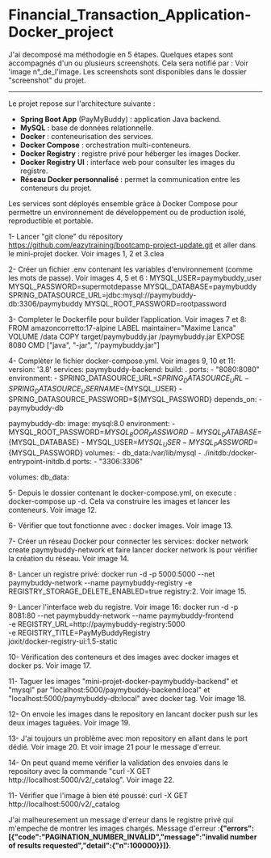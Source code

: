 # Financial_Transaction_Application-Docker_project

J'ai decomposé ma méthodogie en 5 étapes. Quelques etapes sont accompagnés d'un ou plusieurs screenshots. Cela sera notifié par : Voir 'image n°_de_l'image.
Les screenshots sont disponibles dans le dossier "screenshot" du projet.

----------------------------------------------------------------------------------------------------------

Le projet repose sur l'architecture suivante :

- **Spring Boot App** (PayMyBuddy) : application Java backend.
- **MySQL** : base de données relationnelle.
- **Docker** : conteneurisation des services.
- **Docker Compose** : orchestration multi-conteneurs.
- **Docker Registry** : registre privé pour héberger les images Docker.
- **Docker Registry UI** : interface web pour consulter les images du registre.
- **Réseau Docker personnalisé** : permet la communication entre les conteneurs du projet.

Les services sont déployés ensemble grâce à Docker Compose pour permettre un environnement de développement ou de production isolé, reproductible et portable.

1- Lancer "git clone" du répository https://github.com/eazytraining/bootcamp-project-update.git et aller dans le mini-projet docker. Voir images 1, 2 et 3.clea

2- Créer un fichier .env contenant les variables d'environnement (comme les mots de passe). Voir images 4, 5 et 6 :
MYSQL_USER=paymybuddy_user
MYSQL_PASSWORD=supermotdepasse
MYSQL_DATABASE=paymybuddy
SPRING_DATASOURCE_URL=jdbc:mysql://paymybuddy-db:3306/paymybuddy
MYSQL_ROOT_PASSWORD=rootpassword

3- Completer le Dockerfile pour builder l’application. Voir images 7 et 8:
FROM amazoncorretto:17-alpine
LABEL maintainer="Maxime Lanca"
VOLUME /data
COPY target/paymybuddy.jar /paymybuddy.jar
EXPOSE 8080
CMD ["java", "-jar", "/paymybuddy.jar"]

4- Complèter le fichier docker-compose.yml. Voir images 9, 10 et 11:
version: '3.8'
services:
  paymybuddy-backend:
    build: .
    ports:
      - "8080:8080"
    environment:
      - SPRING_DATASOURCE_URL=${SPRING_DATASOURCE_URL}
      - SPRING_DATASOURCE_USERNAME=${MYSQL_USER}
      - SPRING_DATASOURCE_PASSWORD=${MYSQL_PASSWORD}
    depends_on:
      - paymybuddy-db

  paymybuddy-db:
    image: mysql:8.0
    environment:
	- MYSQL_ROOT_PASSWORD=${MYSQL_ROOR_PASSWORD}
	- MYSQL_DATABASE=${MYSQL_DATABASE}
    	- MYSQL_USER=${MYSQL_USER}
    	- MYSQL_PASSWORD=${MYSQL_PASSWORD}
    volumes:
      - db_data:/var/lib/mysql
      - ./initdb:/docker-entrypoint-initdb.d
    ports:
      - "3306:3306"

volumes:
  db_data:

5- Depuis le dossier contenant le docker-compose.yml, on execute : docker-compose up -d. Cela va construire les images et lancer les conteneurs. Voir image 12.

6- Vérifier que tout fonctionne avec : docker images. Voir image 13.

7- Créer un réseau Docker pour connecter les services: docker network create paymybuddy-network et faire lancer docker network ls pour vérifier la création du réseau. Voir image 14.

8- Lancer un registre privé: docker run -d -p 5000:5000 --net paymybuddy-network --name paymybuddy-registry -e REGISTRY_STORAGE_DELETE_ENABLED=true registry:2. Voir image 15.

9- Lancer l'interface web du registre. Voir image 16: docker run -d -p 8081:80 --net paymybuddy-network --name paymybuddy-frontend \
  -e REGISTRY_URL=http://paymybuddy-registry:5000 \
  -e REGISTRY_TITLE=PayMyBuddyRegistry \
  joxit/docker-registry-ui:1.5-static

10- Vérification des conteneurs et des images avec docker images et docker ps. Voir image 17.

11- Taguer les images "mini-projet-docker-paymybuddy-backend" et "mysql" par "localhost:5000/paymybuddy-backend:local" et "localhost:5000/paymybuddy-db:local" avec docker tag. Voir image 18.

12- On envoie les images dans le repository en lancant docker push sur les deux images taguées. Voir image 19.

13- J'ai toujours un problème avec mon repository en allant dans le port dédié. Voir image 20. Et voir image 21 pour le message d'erreur.

14- On peut quand meme vérifier la validation des envoies dans le repository avec la commande "curl -X GET http://localhost:5000/v2/_catalog". Voir image 22.

11- Vérifier que l'image à bien été poussé: curl -X GET http://localhost:5000/v2/_catalog


J'ai malheuresement un message d'erreur dans le registre privé qui m'empeche de montrer les images chargés. Message d'erreur :__{"errors":[{"code":"PAGINATION_NUMBER_INVALID","message":"invalid number of results requested","detail":{"n":100000}}]}__.
